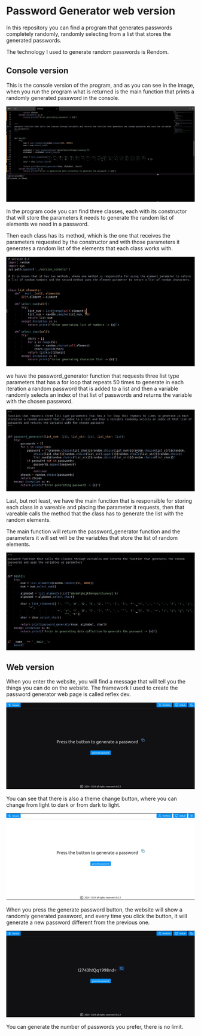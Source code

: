 # Password Generator web version

In this repository you can find a program that generates passwords completely randomly, randomly selecting from a list that stores the generated passwords. 

The technology I used to generate random passwords is Rendom.

## Console version

This is the console version of the program, and as you can see in the image, when you run the program what is returned is the main function that prints a randomly generated password in the console.

![screenshot of the password generator](assets/img/password_generator.jpg)

In the program code you can find three classes, each with its constructor that will store the parameters it needs to generate the random list of elements we need in a password.

Then each class has its method, which is the one that receives the parameters requested by the constructor and with those parameters it generates a random list of the elements that each class works with.

![screenshot of the password generator](assets/img/cap_cv_1.jpg)

we have the password_generator function that requests three list type parameters that has a for loop that repeats 50 times to generate in each iteration a random password that is added to a list and then a variable randomly selects an index of that list of passwords and returns the variable with the chosen password.

![screenshot of the password generator](assets/img/cap_cv_2.jpg)

Last, but not least, we have the main function that is responsible for storing each class in a vareable and placing the parameter it requests, then that vareable calls the method that the class has to generate the list with the random elements.

The main function will return the password_generator function and the parameters it will set will be the variables that store the list of random elements.

![screenshot of the password generator](assets/img/cap_cv_3.jpg)

## Web version 

When you enter the website, you will find a message that will tell you the things you can do on the website.
The framework I used to create the password generator web page is called reflex dev.

![screenshot of the password generator](assets/img/cap_vw_1.jpg)

You can see that there is also a theme change button, where you can change from light to dark or from dark to light.

![screenshot of the password generator](assets/img/cap_vw_2.jpg)

When you press the generate password button, the website will show a randomly generated password, and every time you click the button, it will generate a new password different from the previous one.

![screenshot of the password generator](assets/img/cap_vw_3.jpg)

You can generate the number of passwords you prefer, there is no limit.